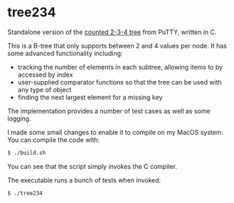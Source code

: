 # tree234
Standalone version of the [counted 2-3-4 tree](https://www.chiark.greenend.org.uk/~sgtatham/algorithms/cbtree.html) from PuTTY, written in C.

This is a B-tree that only supports between 2 and 4 values per node.
It has some advanced functionality including:

* tracking the number of elements in each subtree, allowing items to by accessed by index
* user-supplied comparator functions so that the tree can be used with any type of object
* finding the next largest element for a missing key

The implementation provides a number of test cases as well as some logging.

I made some small changes to enable it to compile on my MacOS system.  You can compile the code with:

``` bash
$ ./build.sh
```

You can see that the script simply invokes the C compiler.

The executable runs a bunch of tests when invoked:

``` bash
$ ./tree234
```

